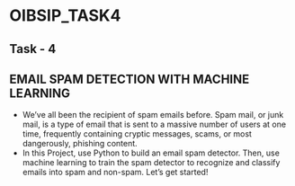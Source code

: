 # OIBSIP_TASK4

## Task - 4
## EMAIL SPAM DETECTION WITH MACHINE LEARNING

- We’ve all been the recipient of spam emails before. Spam mail, or junk mail, is a type of email that is sent to a massive number of users at one time, frequently containing cryptic messages, scams, or most dangerously, phishing content.
- In this Project, use Python to build an email spam detector. Then, use machine learning to train the spam detector to recognize and classify emails into spam and non-spam. Let’s get started!
